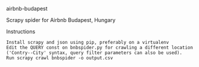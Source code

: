 airbnb-budapest

Scrapy spider for Airbnb Budapest, Hungary

Instructions

    Install scrapy and json using pip, preferably on a virtualenv
    Edit the QUERY const on bnbspider.py for crawling a different location ('Contry--City' syntax, query filter parameters can also be used).
    Run scrapy crawl bnbspider -o output.csv
